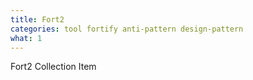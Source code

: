 ```yaml
---
title: Fort2
categories: tool fortify anti-pattern design-pattern
what: 1
---
```


Fort2 Collection Item